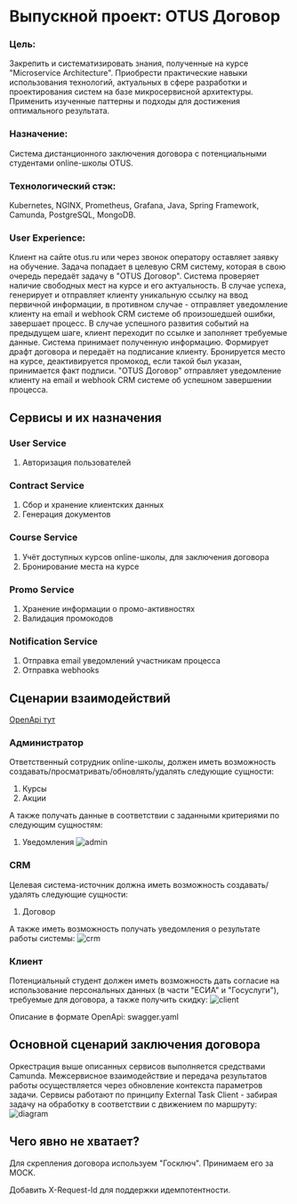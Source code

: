 # Выпускной проект: OTUS Договор
### Цель:
Закрепить и систематизировать знания, полученные на курсе "Microservice Architecture". Приобрести практические навыки использования технологий, актуальных в сфере разработки и проектирования систем на базе микросервисной архитектуры. Применить изученные паттерны и подходы для достижения оптимального результата.

### Назначение:
Система дистанционного заключения договора с потенциальными студентами online-школы OTUS.

### Технологический стэк:
Kubernetes, NGINX, Prometheus, Grafana, Java, Spring Framework, Camunda, PostgreSQL, MongoDB.

### User Experience:
Клиент на сайте otus.ru или через звонок оператору оставляет заявку на обучение. Задача попадает в целевую CRM систему, которая в свою очередь передаёт задачу в "OTUS Договор". Система проверяет наличие свободных мест на курсе и его актуальность. В случае успеха, генерирует и отправляет клиенту уникальную ссылку на ввод первичной информации, в противном случае - отправляет уведомление клиенту на email и webhook CRM системе об произошедшей ошибки, завершает процесс. В случае успешного развития событий на предыдущем шаге, клиент переходит по ссылке и заполняет требуемые данные. Система принимает полученную информацию. Формирует драфт договора и передаёт на подписание клиенту. Бронируется место на курсе, деактивируется промокод, если такой был указан, принимается факт подписи. "OTUS Договор" отправляет уведомление клиенту на email и webhook CRM системе об успешном завершении процесса. 

## Сервисы и их назначения

### User Service
1) Авторизация пользователей

### Contract Service
1) Cбор и хранение клиентских данных
2) Генерация документов

### Course Service
1) Учёт доступных курсов online-школы, для заключения договора
2) Бронирование места на курсе

### Promo Service
1) Хранение информации о промо-активностях
2) Валидация промокодов

### Notification Service
1) Отправка email уведомлений участникам процесса
2) Отправка webhooks

## Сценарии взаимодействий
[OpenApi тут](https://github.com/helloips/otus-microservice-architecture/blob/master/otus-contract/swagger.yaml)

### Администратор
Ответственный сотрудник online-школы, должен иметь возможность создавать/просматривать/обновлять/удалять следующие сущности:
1) Курсы
2) Акции

А также получать данные в соответствии с заданными критериями по следующим сущностям:
1) Уведомления
![admin](https://user-images.githubusercontent.com/87579523/139543024-e30be218-376e-4ded-a2f6-ffc8a2ac0725.png)

### CRM
Целевая система-источник должна иметь возможность создавать/удалять следующие сущности:
1) Договор

А также иметь возможность получать уведомления о результате работы системы:
![crm](https://user-images.githubusercontent.com/87579523/139647871-60a877d7-d3bd-4107-a3bf-e6b711244b87.png)

### Клиент
Потенциальный студент должен иметь возможность дать согласие на использование персональных данных (в части "ЕСИА" и "Госуслуги"), требуемые для договора, а также получить скидку:
![client](https://user-images.githubusercontent.com/87579523/139669910-06ddb352-79dd-4aa0-bc52-c45b38dda987.png)

Описание в формате OpenApi: swagger.yaml

## Основной сценарий заключения договора
Оркестрация выше описанных сервисов выполняется средствами Camunda. Межсервисное взаимодействие и передача результатов работы осуществляется через обновление контекста параметров задачи. Сервисы работают по принципу External Task Client - забирая задачу на обработку в соответствии с движением по маршруту:
![diagram](https://user-images.githubusercontent.com/87579523/139316107-a734eb3e-e188-4ffe-80d2-067281d81935.png)

## Чего явно не хватает?
Для скрепления договора используем "Госключ". Принимаем его за MOCK.

Добавить X-Request-Id для поддержки идемпотентности.

